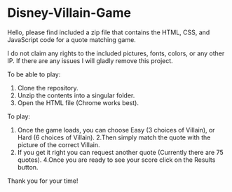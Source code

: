 # Disney-Villain-Game
Hello, please find included a zip file that contains the HTML, CSS, and JavaScript code for a quote matching game.

I do not claim any rights to the included pictures, fonts, colors, or any other IP. If there are any issues I will gladly remove this project.

To be able to play:
1. Clone the repository.
2. Unzip the contents into a singular folder.
3. Open the HTML file (Chrome works best).

To play:
1. Once the game loads, you can choose Easy (3 choices of Villain), or Hard (6 choices of Villain). 
2.Then simply match the quote with the picture of the correct Villain.
3. If you get it right you can request another quote (Currently there are 75 quotes).
4.Once you are ready to see your score click on the Results button.

Thank you for your time!
